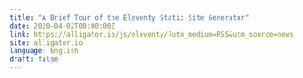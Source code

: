```yaml
---
title: "A Brief Tour of the Eleventy Static Site Generator"
date: 2020-04-02T00:00:00Z
link: https://alligator.io/js/eleventy/?utm_medium=RSS&utm_source=news.12bit.vn
site: alligator.io
language: English
draft: false
---
```

